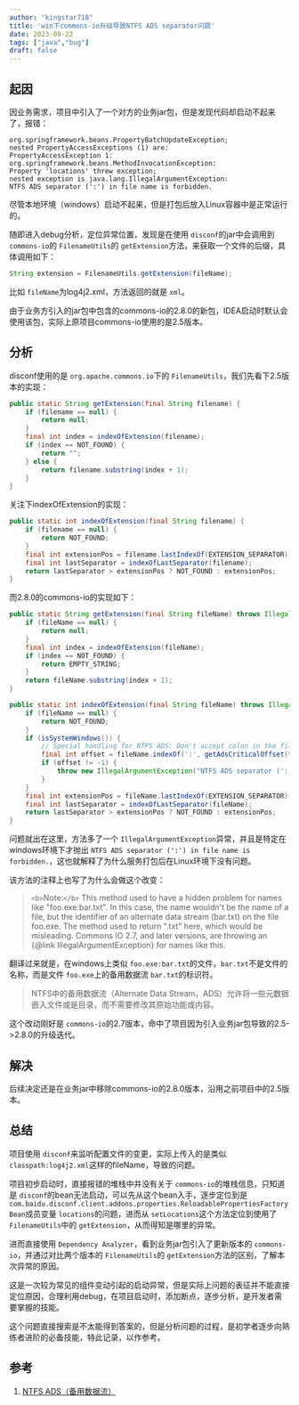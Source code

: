 ```yaml
---
author: "kingstar718"
title: 'win下commons-io升级导致NTFS ADS separator问题'
date: 2023-09-22
tags: ["java","bug"]
draft: false
---
```

## 起因

因业务需求，项目中引入了一个对方的业务jar包，但是发现代码却启动不起来了，报错：

```
org.springframework.beans.PropertyBatchUpdateException; 
nested PropertyAccessExceptions (1) are:
PropertyAccessException 1: 
org.springframework.beans.MethodInvocationException: 
Property 'locations' threw exception; 
nested exception is java.lang.IllegalArgumentException: 
NTFS ADS separator (':') in file name is forbidden.
```

尽管本地环境（windows）启动不起来，但是打包后放入Linux容器中是正常运行的。

随即进入debug分析，定位异常位置，发现是在使用 `disconf`的jar中会调用到 `commons-io`的 `FilenameUtils`的 `getExtension`方法，来获取一个文件的后缀，具体调用如下：

```java
String extension = FilenameUtils.getExtension(fileName);
```

比如 `fileName`为log4j2.xml，方法返回的就是 `xml`。

由于业务方引入的jar包中包含的commons-io的2.8.0的新包，IDEA启动时默认会使用该包，实际上原项目commons-io使用的是2.5版本。

## 分析

disconf使用的是 `org.apache.commons.io`下的 `FilenameUtils`，我们先看下2.5版本的实现：

```java
public static String getExtension(final String filename) {  
    if (filename == null) {  
        return null;  
    }  
    final int index = indexOfExtension(filename);  
    if (index == NOT_FOUND) {  
        return "";  
    } else {  
        return filename.substring(index + 1);  
    }  
}
```

关注下indexOfExtension的实现：

```java
public static int indexOfExtension(final String filename) {  
    if (filename == null) {  
        return NOT_FOUND;  
    }  
    final int extensionPos = filename.lastIndexOf(EXTENSION_SEPARATOR);  
    final int lastSeparator = indexOfLastSeparator(filename);  
    return lastSeparator > extensionPos ? NOT_FOUND : extensionPos;  
}
```

而2.8.0的commons-io的实现如下：

```java
public static String getExtension(final String fileName) throws IllegalArgumentException {  
    if (fileName == null) {  
        return null;  
    }  
    final int index = indexOfExtension(fileName);  
    if (index == NOT_FOUND) {  
        return EMPTY_STRING;  
    }  
    return fileName.substring(index + 1);  
}
```

```java
public static int indexOfExtension(final String fileName) throws IllegalArgumentException {  
    if (fileName == null) {  
        return NOT_FOUND;  
    }  
    if (isSystemWindows()) {  
        // Special handling for NTFS ADS: Don't accept colon in the fileName.  
        final int offset = fileName.indexOf(':', getAdsCriticalOffset(fileName));  
        if (offset != -1) {  
            throw new IllegalArgumentException("NTFS ADS separator (':') in file name is forbidden.");  
        }  
    }  
    final int extensionPos = fileName.lastIndexOf(EXTENSION_SEPARATOR);  
    final int lastSeparator = indexOfLastSeparator(fileName);  
    return lastSeparator > extensionPos ? NOT_FOUND : extensionPos;  
}
```

问题就出在这里，方法多了一个 `IllegalArgumentException`异常，并且是特定在windows环境下才抛出 `NTFS ADS separator (':') in file name is forbidden.`，这也就解释了为什么服务打包后在Linux环境下没有问题。

该方法的注释上也写了为什么会做这个改变：

> `<b>`Note:`</b>` This method used to have a hidden problem for names like "foo.exe:bar.txt".  In this case, the name wouldn't be the name of a file, but the identifier of an  alternate data stream (bar.txt) on the file foo.exe. The method used to return  ".txt" here, which would be misleading. Commons IO 2.7, and later versions, are throwing  an {@link IllegalArgumentException} for names like this.

翻译过来就是，在windows上类似 `foo.exe:bar.txt`的文件，`bar.txt`不是文件的名称，而是文件 `foo.exe`上的备用数据流 `bar.txt`的标识符。

> NTFS中的备用数据流（Alternate Data Stream，ADS）允许将一些元数据嵌入文件或是目录，而不需要修改其原始功能或内容。

这个改动刚好是 `commons-io`的2.7版本，命中了项目因为引入业务jar包导致的2.5->2.8.0的升级迭代。

## 解决

后续决定还是在业务jar中移除commons-io的2.8.0版本，沿用之前项目中的2.5版本。

## 总结

项目使用 `disconf`来监听配置文件的变更，实际上传入的是类似 `classpath:log4j2.xml`这样的fileName，导致的问题。

项目初步启动时，直接报错的堆栈中并没有关于 `commons-io`的堆栈信息，只知道是 `disconf`的bean无法启动，可以先从这个bean入手，逐步定位到是 `com.baidu.disconf.client.addons.properties.ReloadablePropertiesFactoryBean`成员变量 `locations`的问题，进而从 `setLocations`这个方法定位到使用了 `FilenameUtils`中的 `getExtension`，从而得知是哪里的异常。

进而直接使用 `Dependency Analyzer`，看到业务jar包引入了更新版本的 `commons-io`，并通过对比两个版本的 `FilenameUtils`的 `getExtension`方法的区别，了解本次异常的原因。

这是一次较为常见的组件变动引起的启动异常，但是实际上问题的表征并不能直接定位原因，合理利用debug，在项目启动时，添加断点，逐步分析，是开发者需要掌握的技能。

这个问题直接搜索是不太能得到答案的，但是分析问题的过程，是初学者逐步向熟练者进阶的必备技能，特此记录，以作参考。

## 参考

1. [NTFS ADS（备用数据流）](https://www.cnblogs.com/zUotTe0/p/13455971.html)
